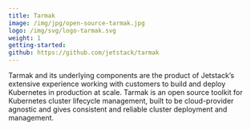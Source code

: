```yaml
---
title: Tarmak
image: /img/jpg/open-source-tarmak.jpg
logo: /img/svg/logo-tarmak.svg
weight: 1
getting-started:
github: https://github.com/jetstack/tarmak
---
```


Tarmak and its underlying components are the product of Jetstack’s extensive experience working with customers to build and deploy Kubernetes in production at scale. Tarmak is an open source toolkit for Kubernetes cluster lifecycle management, built to be cloud-provider agnostic and gives consistent and reliable cluster deployment and management.

